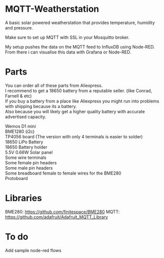 # MQTT-Weatherstation
A basic solar powered weatherstation that provides temperature, humidity and pressure.

Make sure to set up MQTT with SSL in your Mosquitto broker.

My setup pushes the data on the MQTT feed to InfluxDB using Node-RED.
From there i can visualise this data with Grafana or Node-RED.

# Parts
You can order all of these parts from Aliexpress.  
I recommend to get a 18650 battery from a reputable seller. (like Conrad, Farnell & etc)  
If you buy a battery from a place like Aliexpress you might run into problems with shipping because its a battery.  
Also because you will likely get a higher quality battery with accurate advertised capacity.  

Wemos D1 mini  
BME1280 (i2c)  
TP4056 board (The version with only 4 terminals is easier to solder)  
18650 LiPo Battery  
18650 Battery holder  
5.5V 0.66W Solar panel  
Some wire terminals  
Some female pin headers  
Some male pin headers  
Some breadboard female to female wires for the BME280  
Protoboard  

# Libraries
BME280: https://github.com/finitespace/BME280
MQTT: https://github.com/adafruit/Adafruit_MQTT_Library  

# To do
Add sample node-red flows
